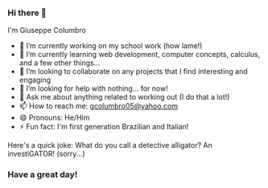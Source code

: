 ### Hi there 👋

I'm Giuseppe Columbro

- 🔭 I’m currently working on my school work (how lame!)
- 🌱 I’m currently learning web development, computer concepts, calculus, and a few other things...
- 👯 I’m looking to collaborate on any projects that I find interesting and engaging
- 🤔 I’m looking for help with nothing... for now!
- 💬 Ask me about anything related to working out (I do that a lot!)
- 📫 How to reach me: gcolumbro05@yahoo.com
- 😄 Pronouns: He/Him
- ⚡ Fun fact: I'm first generation Brazilian and Italian!

Here's a quick joke: 
What do you call a detective alligator? An investiGATOR! (sorry...)

### Have a great day!
